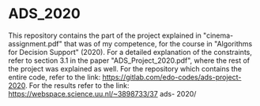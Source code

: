 # ADS_2020

This repository contains the part of the project explained in "cinema-assignment.pdf" that was of my competence, for the course in "Algorithms for Decision Support" (2020). For a detailed explanation of the constraints, refer to section 3.1 in the paper "ADS_Project_2020.pdf",
where the rest of the project was explained as well. For the repository which contains the entire code, refer to the link: https://gitlab.com/edo-codes/ads-project-2020.
For the results refer to the link: https://webspace.science.uu.nl/~3898733/37 ads- 2020/

